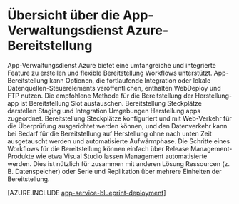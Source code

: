 <properties
    pageTitle="Bereitstellen von Applications to Azure App-Verwaltungsdienst"
    description="Informationen zum Bereitstellen von Applications App Dienst Arbeit"
    keywords="App-Dienst, Azure app Dienst bereitstellen, Bereitstellung"
    services="app-service"
    documentationCenter=""
    authors="dariagrigoriu"
    manager="wpickett"
    editor=""/>

<tags
    ms.service="app-service"
    ms.workload="na"
    ms.tgt_pltfrm="na"
    ms.devlang="na"
    ms.topic="article"
    ms.date="02/09/2016"
    ms.author="dariagrigoriu"/>

# <a name="azure-app-service-deployment-overview"></a>Übersicht über die App-Verwaltungsdienst Azure-Bereitstellung

App-Verwaltungsdienst Azure bietet eine umfangreiche und integrierte Feature zu erstellen und flexible Bereitstellung Workflows unterstützt. App-Bereitstellung kann Optionen, die fortlaufende Integration oder lokale Datenquellen-Steuerelements veröffentlichen, enthalten WebDeploy und FTP nutzen. Die empfohlene Methode für die Bereitstellung der Herstellung-app ist Bereitstellung Slot austauschen. Bereitstellung Steckplätze darstellen Staging und Integration Umgebungen Herstellung apps zugeordnet. Bereitstellung Steckplätze konfiguriert und mit Web-Verkehr für die Überprüfung ausgerichtet werden können, und den Datenverkehr kann bei Bedarf für die Bereitstellung auf Herstellung ohne nach unten Zeit ausgetauscht werden und automatisierte Aufwärmphase. Die Schritte eines Workflows für die Bereitstellung können einfach über Release Management-Produkte wie etwa Visual Studio lassen Management automatisierte werden. Dies ist nützlich für zusammen mit anderen Lösung Ressourcen (z. B. Datenspeicher) oder Serie und Replikation über mehrere Einheiten der Bereitstellung. 

[AZURE.INCLUDE [app-service-blueprint-deployment](../../includes/app-service-blueprint-deployment.md)]
